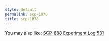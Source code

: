 ```yaml
---
style: default
permalink: scp-1078
title: scp-1078
---
```

You may also like:
[SCP-888](http://scp-wiki.net/scp-888)
[Experiment Log 531](http://scp-wiki.net/experiment-log-531)